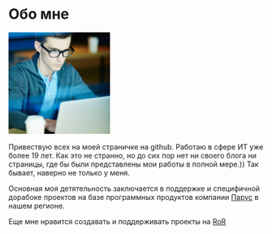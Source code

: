  # Обо мне

<img src="img/me.jpg "  width="200" >


Привествую всех на моей страничке на github. Работаю в сфере ИТ уже более 19 лет. Как это не странно, но до сих пор нет ни своего блога ни страницы, где бы были представлены мои работы в полной мере.)) Так бывает, наверно не только у меня.

Основная моя детятельность заключается в поддержке и специфичной дорабоке проектов на базе программных продуктов компании [Парус](https://parus.com) в нашем регионе.

Еще мне нравится создавать и поддерживать проекты на [RoR](https://rubyonrails.org/) 

